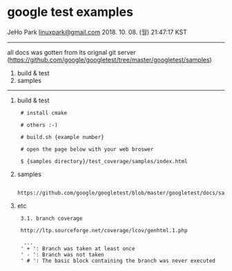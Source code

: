 google test examples
===
JeHo Park <linuxpark@gmail.com>
2018. 10. 08. (월) 21:47:17 KST

---
all docs was gotten from its orignal git server 
(https://github.com/google/googletest/tree/master/googletest/samples)


1. build & test
2. samples



---

1. build & test

		# install cmake

		# others :-)

		# build.sh {example number}

		# open the page below with your web broswer 

		$ {samples directory}/test_coverage/samples/index.html


2. samples

		https://github.com/google/googletest/blob/master/googletest/docs/samples.md


3. etc

		3.1. branch coverage

		http://ltp.sourceforge.net/coverage/lcov/genhtml.1.php

		 ...
		' + ': Branch was taken at least once
		' - ': Branch was not taken
		' # ': The basic block containing the branch was never executed




